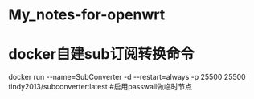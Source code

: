 # My_notes-for-openwrt
# docker自建sub订阅转换命令
docker run --name=SubConverter -d --restart=always -p 25500:25500 tindy2013/subconverter:latest
#启用passwall做临时节点
